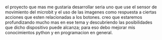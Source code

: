 el proyecto que mas me gustaria desarrollar seria uno que use el sensor de movimiento del microbit y el uso de las imagenes como respuesta a ciertas acciones que esten relacionadas a los botones. creo que estaremos profundizando mucho mas en ese tema
y descubriendo las posibilidades que dicho dispositivo puede alcanza; para eso debo mejorar mis conocimientos python y en programacion en general.












